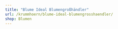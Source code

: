 ```yaml
---
title: "Blume Ideal Blumengroßhändler"
url: /krummhoern/blume-ideal-blumengrosshaendler/
shop: Blumen
---
```

